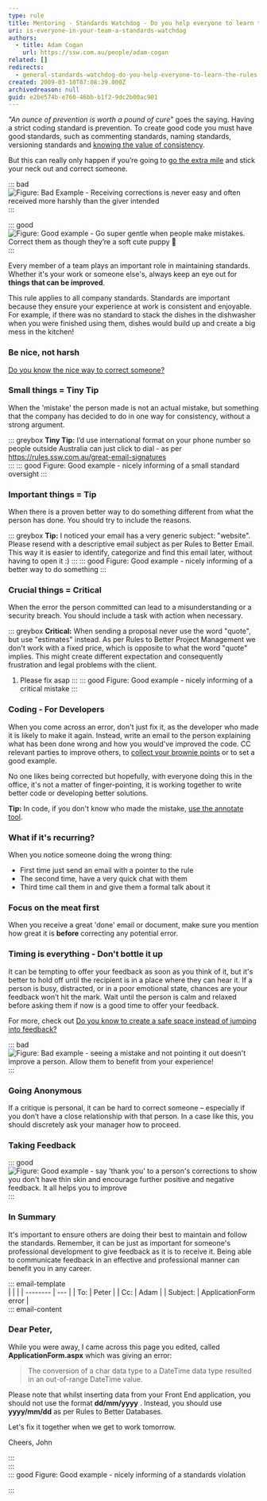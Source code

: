 ```yaml
---
type: rule
title: Mentoring - Standards Watchdog - Do you help everyone to learn the rules?
uri: is-everyone-in-your-team-a-standards-watchdog
authors:
  - title: Adam Cogan
    url: https://ssw.com.au/people/adam-cogan
related: []
redirects:
  - general-standards-watchdog-do-you-help-everyone-to-learn-the-rules
created: 2009-03-10T07:08:39.000Z
archivedreason: null
guid: e2be574b-e760-46bb-b1f2-9dc2b00ac901
---
```


_"An ounce of prevention is worth a pound of cure"_ goes the saying. Having a strict coding standard is prevention. To create good code you must have good standards, such as commenting standards, naming standards, versioning standards and [knowing the value of consistency](/do-you-understand-the-value-of-consistency).

But this can really only happen if you’re going to [go the extra mile](/do-you-go-two-miles-when-youre-only-asked-to-go-one) and stick your neck out and correct someone.

<!--endintro-->

::: bad  
![Figure: Bad Example - Receiving corrections is never easy and often received more harshly than the giver intended](watchdog-mean.jpg)  
:::

::: good  
![Figure: Good example - Go super gentle when people make mistakes. Correct them as though they’re a soft cute puppy 🐶](watchdog-watchdog.jpg)  
:::

Every member of a team plays an important role in maintaining standards. Whether it's your  work or someone else's, always  keep an eye out for  **things that can be improved**.

This rule applies to all company standards. Standards are important because they ensure your experience at work is consistent and enjoyable. For example, if there was no standard to stack the dishes in the dishwasher when you were finished using them, dishes would build up and create a big mess in the kitchen!

### Be nice, not harsh 

[Do you know the nice way to correct someone?](/do-you-know-the-nice-way-to-correct-someone)

### Small things = Tiny Tip

When the 'mistake' the person made is not an actual mistake, but something that the company has decided to do in one way for consistency, without a strong argument.

::: greybox
 **Tiny Tip:** I’d use international format on your phone number so people outside Australia can just click to dial - as per https://rules.ssw.com.au/great-email-signatures  
:::
::: good
Figure: Good example - nicely informing of a small standard oversight 
:::

### Important things = Tip 

When there is a proven better way to do something different from what the person has done. You should try to include the reasons.

::: greybox
**Tip:** I noticed your email has a very generic subject: "website". Please resend with a descriptive email subject as per Rules to Better Email. This way it is easier to identify, categorize and find this email later, without having to open it :)
:::
::: good
Figure: Good example - nicely informing of a better way to do something 
:::

### Crucial things = Critical

When the error the person committed can lead to a misunderstanding or a security breach. You should include a task with action when necessary.

::: greybox
 **Critical:** When sending a proposal never use the word "quote", but use "estimates" instead. As per Rules to Better Project Management we don't work with a fixed price, which is opposite to what the word "quote" implies. This might create different expectation and consequently frustration and legal problems with the client. 

1. Please fix asap
:::
::: good
Figure: Good example - nicely informing of a critical mistake
:::

### Coding - For Developers

When you come across an error, don't just fix it, as the developer who made it is likely to make it again. Instead, write an email to the person explaining what has been done wrong and how you would've improved the code. CC relevant parties to improve others, to [collect your brownie points](/do-you-make-sure-you-get-brownie-points) or to set a good example.

No one likes being corrected but hopefully, with everyone doing this in the office, it's not a matter of finger-pointing, it is working together to write better code or developing better solutions.

**Tip:** In code, if you don't know who made the mistake, [use the annotate tool](/do-you-know-the-benefits-of-using-source-control).

### What if it's recurring?

When you notice someone doing the wrong thing:

* First time just send an email with a pointer to the rule
* The second time, have a very quick chat with them
* Third time call them in and give them a formal talk about it

### Focus on the meat first

When you receive a great 'done' email or document, make sure you mention how great it is  **before** correcting any potential error.

### Timing is everything - Don't bottle it up

It can be tempting to offer your feedback as soon as you think of it, but it's better to hold off until the recipient is in a place where they can hear it. If a person is busy, distracted, or in a poor emotional state, chances are your feedback won’t hit the mark. Wait until the person is calm and relaxed before asking them if now is a good time to offer your feedback.

For more, check out [Do you know to create a safe space instead of jumping into feedback?](/create-a-safe-space-instead-of-jumping-into-feedback)

::: bad  
![Figure: Bad example - seeing a mistake and not pointing it out doesn't improve a person. Allow them to benefit from your experience!](watchdog-ghost.jpg)  
:::

### Going Anonymous

If a critique is personal, it can be hard to correct someone – especially if you don’t have a close relationship with that person. In a case like this, you should discretely ask your manager how to proceed.

### Taking Feedback

::: good  
![Figure: Good example - say 'thank you' to a person's corrections to show you don't have thin skin and encourage further positive and negative feedback. It all helps you to improve](watchdog-thankyou.jpg)  
:::

### In Summary

It's important to ensure others are doing their best to maintain and follow the standards. Remember, it can be just as important for someone's professional development to give feedback as it is to receive it. Being able to communicate feedback in an effective and professional manner can benefit you in any career.

::: email-template  
|          |     |
| -------- | --- |
| To:      | Peter |
| Cc:      | Adam |
| Subject: | ApplicationForm error |  
::: email-content  

### Dear Peter,  

While you were away, I came across this page you edited, called **ApplicationForm.aspx** which was giving an error: 

> The conversion of a char data type to a DateTime data type resulted in an out-of-range DateTime value.

Please note that whilst inserting data from your Front End application, you should not use the format **dd/mm/yyyy** . 
Instead, you should use **yyyy/mm/dd** as per Rules to Better Databases.

Let's fix it together when we get to work tomorrow.

Cheers, 
John

:::  
:::  
::: good
Figure: Good example - nicely informing of a standards violation 

:::
